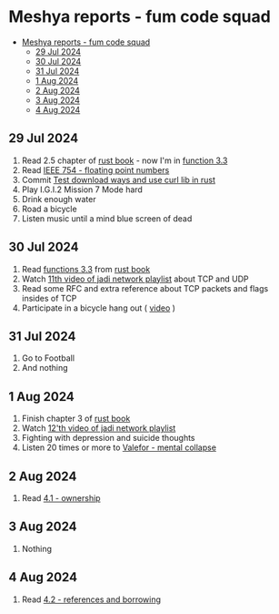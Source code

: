 # Meshya reports - fum code squad

- [Meshya reports - fum code squad](#meshya-reports---fum-code-squad)
  - [29 Jul 2024](#29-jul-2024)
  - [30 Jul 2024](#30-jul-2024)
  - [31 Jul 2024](#31-jul-2024)
  - [1 Aug 2024](#1-aug-2024)
  - [2 Aug 2024](#2-aug-2024)
  - [3 Aug 2024](#3-aug-2024)
  - [4 Aug 2024](#4-aug-2024)

## 29 Jul 2024
1. Read 2.5 chapter of [rust book](https://rust-book.cs.brown.edu) - now I'm in [function 3.3](https://rust-book.cs.brown.edu/ch03-03-how-functions-work.html) 
2. Read [IEEE 754 - floating point numbers](https://www.geeksforgeeks.org/ieee-standard-754-floating-point-numbers/)
3. Commit [Test download ways and use curl lib in rust](https://github.com/meshya/mesh/commit/1998676132849667967ea137d26f3ed984cc7280)
4. Play I.G.I.2 Mission 7 Mode hard
5. Drink enough water
6. Road a bicycle 
7. Listen music until a mind blue screen of dead



## 30 Jul 2024
1. Read [functions 3.3](https://rust-book.cs.brown.edu/ch03-03-how-functions-work.html) from [rust book](https://rust-book.cs.brown.edu)
2. Watch [11th video of jadi network playlist](https://www.youtube.com/watch?v=qUJG-ldRkA8&list=PL-tKrPVkKKE00meXoxmIy6EgldK5XE-Z_&index=12) about TCP and UDP
3. Read some RFC and extra reference about TCP packets and flags insides of TCP
4. Participate in a bicycle hang out ( [video](https://youtu.be/F3KDQ8BFk0I) )

## 31 Jul 2024
1. Go to Football
2. And nothing

## 1 Aug 2024
1. Finish chapter 3 of [rust book](https://rust-book.cs.brown.edu/)
2. Watch [12'th video of jadi network playlist](https://www.youtube.com/watch?v=kuBTc_9YCms&list=PL-tKrPVkKKE00meXoxmIy6EgldK5XE-Z_&index=12)
3. Fighting with depression and suicide thoughts
4. Listen 20 times or more to [Valefor - mental collapse](https://www.youtube.com/watch?v=rO0ON8BzJLg)

## 2 Aug 2024
1. Read [4.1 - ownership](https://rust-book.cs.brown.edu/ch04-01-what-is-ownership.html)

## 3 Aug 2024
1. Nothing

## 4 Aug 2024
1. Read [4.2 - references and borrowing](https://rust-book.cs.brown.edu/ch04-02-references-and-borrowing.html)